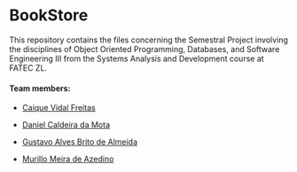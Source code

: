 # BookStore
This repository contains the files  concerning the Semestral Project involving the disciplines of Object Oriented Programming, Databases, and Software Engineering III from the Systems Analysis and Development course at FATEC ZL.

#### Team members:

- [Caique Vidal Freitas](https://github.com/CaiqueVidal)

- [Daniel Caldeira da Mota](https://github.com/Danielmtt)

- [Gustavo Alves Brito de Almeida](https://github.com/guto-alves)

- [Murillo Meira de Azedino](https://github.com/yamiau)
